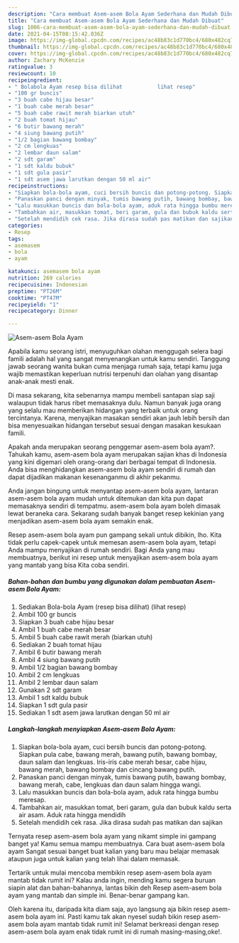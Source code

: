 ```yaml
---
description: "Cara membuat Asem-asem Bola Ayam Sederhana dan Mudah Dibuat"
title: "Cara membuat Asem-asem Bola Ayam Sederhana dan Mudah Dibuat"
slug: 1006-cara-membuat-asem-asem-bola-ayam-sederhana-dan-mudah-dibuat
date: 2021-04-15T08:15:42.036Z
image: https://img-global.cpcdn.com/recipes/ac48b83c1d770bc4/680x482cq70/asem-asem-bola-ayam-foto-resep-utama.jpg
thumbnail: https://img-global.cpcdn.com/recipes/ac48b83c1d770bc4/680x482cq70/asem-asem-bola-ayam-foto-resep-utama.jpg
cover: https://img-global.cpcdn.com/recipes/ac48b83c1d770bc4/680x482cq70/asem-asem-bola-ayam-foto-resep-utama.jpg
author: Zachary McKenzie
ratingvalue: 3
reviewcount: 10
recipeingredient:
- " Bolabola Ayam resep bisa dilihat           lihat resep"
- "100 gr buncis"
- "3 buah cabe hijau besar"
- "1 buah cabe merah besar"
- "5 buah cabe rawit merah biarkan utuh"
- "2 buah tomat hijau"
- "6 butir bawang merah"
- "4 siung bawang putih"
- "1/2 bagian bawang bombay"
- "2 cm lengkuas"
- "2 lembar daun salam"
- "2 sdt garam"
- "1 sdt kaldu bubuk"
- "1 sdt gula pasir"
- "1 sdt asem jawa larutkan dengan 50 ml air"
recipeinstructions:
- "Siapkan bola-bola ayam, cuci bersih buncis dan potong-potong. Siapkan pula cabe, bawang merah, bawang putih, bawang bombay, daun salam dan lengkuas. Iris-iris cabe merah besar, cabe hijau, bawang merah, bawang bombay dan cincang bawang putih."
- "Panaskan panci dengan minyak, tumis bawang putih, bawang bombay, bawang merah, cabe, lengkuas dan daun salam hingga wangi."
- "Lalu masukkan buncis dan bola-bola ayam, aduk rata hingga bumbu meresap."
- "Tambahkan air, masukkan tomat, beri garam, gula dan bubuk kaldu serta air asam. Aduk rata hingga mendidih"
- "Setelah mendidih cek rasa. Jika dirasa sudah pas matikan dan sajikan"
categories:
- Resep
tags:
- asemasem
- bola
- ayam

katakunci: asemasem bola ayam 
nutrition: 269 calories
recipecuisine: Indonesian
preptime: "PT26M"
cooktime: "PT47M"
recipeyield: "1"
recipecategory: Dinner

---
```



![Asem-asem Bola Ayam](https://img-global.cpcdn.com/recipes/ac48b83c1d770bc4/680x482cq70/asem-asem-bola-ayam-foto-resep-utama.jpg)

Apabila kamu seorang istri, menyuguhkan olahan menggugah selera bagi famili adalah hal yang sangat menyenangkan untuk kamu sendiri. Tanggung jawab seorang  wanita bukan cuma menjaga rumah saja, tetapi kamu juga wajib memastikan keperluan nutrisi terpenuhi dan olahan yang disantap anak-anak mesti enak.

Di masa  sekarang, kita sebenarnya mampu membeli santapan siap saji walaupun tidak harus ribet memasaknya dulu. Namun banyak juga orang yang selalu mau memberikan hidangan yang terbaik untuk orang tercintanya. Karena, menyajikan masakan sendiri akan jauh lebih bersih dan bisa menyesuaikan hidangan tersebut sesuai dengan masakan kesukaan famili. 



Apakah anda merupakan seorang penggemar asem-asem bola ayam?. Tahukah kamu, asem-asem bola ayam merupakan sajian khas di Indonesia yang kini digemari oleh orang-orang dari berbagai tempat di Indonesia. Anda bisa menghidangkan asem-asem bola ayam sendiri di rumah dan dapat dijadikan makanan kesenanganmu di akhir pekanmu.

Anda jangan bingung untuk menyantap asem-asem bola ayam, lantaran asem-asem bola ayam mudah untuk ditemukan dan kita pun dapat memasaknya sendiri di tempatmu. asem-asem bola ayam boleh dimasak lewat beraneka cara. Sekarang sudah banyak banget resep kekinian yang menjadikan asem-asem bola ayam semakin enak.

Resep asem-asem bola ayam pun gampang sekali untuk dibikin, lho. Kita tidak perlu capek-capek untuk memesan asem-asem bola ayam, tetapi Anda mampu menyajikan di rumah sendiri. Bagi Anda yang mau membuatnya, berikut ini resep untuk menyajikan asem-asem bola ayam yang mantab yang bisa Kita coba sendiri.

<!--inarticleads1-->

##### Bahan-bahan dan bumbu yang digunakan dalam pembuatan Asem-asem Bola Ayam:

1. Sediakan  Bola-bola Ayam (resep bisa dilihat)           (lihat resep)
1. Ambil 100 gr buncis
1. Siapkan 3 buah cabe hijau besar
1. Ambil 1 buah cabe merah besar
1. Ambil 5 buah cabe rawit merah (biarkan utuh)
1. Sediakan 2 buah tomat hijau
1. Ambil 6 butir bawang merah
1. Ambil 4 siung bawang putih
1. Ambil 1/2 bagian bawang bombay
1. Ambil 2 cm lengkuas
1. Ambil 2 lembar daun salam
1. Gunakan 2 sdt garam
1. Ambil 1 sdt kaldu bubuk
1. Siapkan 1 sdt gula pasir
1. Sediakan 1 sdt asem jawa larutkan dengan 50 ml air




<!--inarticleads2-->

##### Langkah-langkah menyiapkan Asem-asem Bola Ayam:

1. Siapkan bola-bola ayam, cuci bersih buncis dan potong-potong. Siapkan pula cabe, bawang merah, bawang putih, bawang bombay, daun salam dan lengkuas. Iris-iris cabe merah besar, cabe hijau, bawang merah, bawang bombay dan cincang bawang putih.
1. Panaskan panci dengan minyak, tumis bawang putih, bawang bombay, bawang merah, cabe, lengkuas dan daun salam hingga wangi.
1. Lalu masukkan buncis dan bola-bola ayam, aduk rata hingga bumbu meresap.
1. Tambahkan air, masukkan tomat, beri garam, gula dan bubuk kaldu serta air asam. Aduk rata hingga mendidih
1. Setelah mendidih cek rasa. Jika dirasa sudah pas matikan dan sajikan




Ternyata resep asem-asem bola ayam yang nikamt simple ini gampang banget ya! Kamu semua mampu membuatnya. Cara buat asem-asem bola ayam Sangat sesuai banget buat kalian yang baru mau belajar memasak ataupun juga untuk kalian yang telah lihai dalam memasak.

Tertarik untuk mulai mencoba membikin resep asem-asem bola ayam mantab tidak rumit ini? Kalau anda ingin, mending kamu segera buruan siapin alat dan bahan-bahannya, lantas bikin deh Resep asem-asem bola ayam yang mantab dan simple ini. Benar-benar gampang kan. 

Oleh karena itu, daripada kita diam saja, ayo langsung aja bikin resep asem-asem bola ayam ini. Pasti kamu tak akan nyesel sudah bikin resep asem-asem bola ayam mantab tidak rumit ini! Selamat berkreasi dengan resep asem-asem bola ayam enak tidak rumit ini di rumah masing-masing,oke!.

